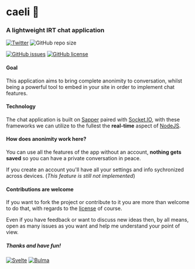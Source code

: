 # caeli 🍇
### A lightweight IRT chat application

[![Twitter](https://img.shields.io/twitter/url?label=Tweet%20about%20this&logoColor=purple&style=social&url=https%3A%2F%2Fgithub.com%2Fsinisimattia%2Fcaeli%2F)](https://twitter.com/intent/tweet?text=Wow:&url=https%3A%2F%2Fgithub.com%2Fsinisimattia%2Fcaeli%2F)
![GitHub repo size](https://img.shields.io/github/repo-size/sinisimattia/caeli?style=flat)

[![GitHub issues](https://img.shields.io/github/issues/sinisimattia/caeli?color=purple&style=for-the-badge)](https://github.com/sinisimattia/caeli/issues)
[![GitHub license](https://img.shields.io/github/license/sinisimattia/caeli?style=for-the-badge)](https://github.com/sinisimattia/caeli/blob/master/LICENSE)


#### Goal

This application aims to bring complete anonimity to conversation, whilst being a powerful tool to embed in your site in order to implement chat features.

#### Technology

The chat application is built on [Sapper](https://sapper.svelte.dev) paired with [Socket.IO](https://socket.io), with these frameworks we can utilize to the fullest the **real-time** aspect of [NodeJS](https://nodejs.org).

#### How does anonimity work here?

You can use all the features of the app without an account, **nothing gets saved** so you can have a private conversation in peace.

If you create an account you'll have all your settings and info sychronized across devices.
(*This feature is still not implemented*)

#### Contributions are welcome

If you want to fork the project or contribute to it you are more than welcome to do that, with regards to the [license](LICENSE) of course.

Even if you have feedback or want to discuss new ideas then, by all means, open as many issues as you want and help me understand your point of view.

##### Thanks and have fun!

[![Svelte](https://img.shields.io/badge/powered%20by-svelte-gray?style=for-the-badge&logo=svelte)](https://svelte.dev)
[![Bulma](https://img.shields.io/badge/styled%20with-bulma-gray?style=for-the-badge&logo=bulma)](https://bulma.io)
